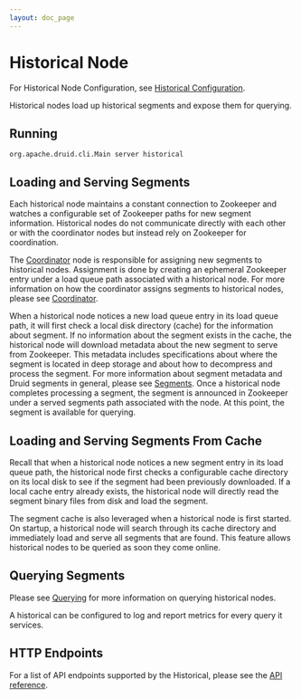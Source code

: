 ```yaml
---
layout: doc_page
---
```

Historical Node
===============
For Historical Node Configuration, see [Historical Configuration](../configuration/historical.html).

Historical nodes load up historical segments and expose them for querying.

Running
-------

```
org.apache.druid.cli.Main server historical
```

Loading and Serving Segments
----------------------------

Each historical node maintains a constant connection to Zookeeper and watches a configurable set of Zookeeper paths for new segment information. Historical nodes do not communicate directly with each other or with the coordinator nodes but instead rely on Zookeeper for coordination.

The [Coordinator](../design/coordinator.html) node is responsible for assigning new segments to historical nodes. Assignment is done by creating an ephemeral Zookeeper entry under a load queue path associated with a historical node. For more information on how the coordinator assigns segments to historical nodes, please see [Coordinator](../design/coordinator.html).

When a historical node notices a new load queue entry in its load queue path, it will first check a local disk directory (cache) for the information about segment. If no information about the segment exists in the cache, the historical node will download metadata about the new segment to serve from Zookeeper. This metadata includes specifications about where the segment is located in deep storage and about how to decompress and process the segment. For more information about segment metadata and Druid segments in general, please see [Segments](../design/segments.html). Once a historical node completes processing a segment, the segment is announced in Zookeeper under a served segments path associated with the node. At this point, the segment is available for querying.

Loading and Serving Segments From Cache
---------------------------------------

Recall that when a historical node notices a new segment entry in its load queue path, the historical node first checks a configurable cache directory on its local disk to see if the segment had been previously downloaded. If a local cache entry already exists, the historical node will directly read the segment binary files from disk and load the segment.

The segment cache is also leveraged when a historical node is first started. On startup, a historical node will search through its cache directory and immediately load and serve all segments that are found. This feature allows historical nodes to be queried as soon they come online.

Querying Segments
-----------------

Please see [Querying](../querying/querying.html) for more information on querying historical nodes.

A historical can be configured to log and report metrics for every query it services.

HTTP Endpoints
--------------

For a list of API endpoints supported by the Historical, please see the [API reference](../operations/api-reference.html#historical).

